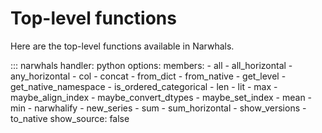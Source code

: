 # Top-level functions

Here are the top-level functions available in Narwhals.

::: narwhals
    handler: python
    options:
      members:
        - all
        - all_horizontal
        - any_horizontal
        - col
        - concat
        - from_dict
        - from_native
        - get_level
        - get_native_namespace
        - is_ordered_categorical
        - len
        - lit
        - max
        - maybe_align_index
        - maybe_convert_dtypes
        - maybe_set_index
        - mean
        - min
        - narwhalify
        - new_series
        - sum
        - sum_horizontal
        - show_versions
        - to_native
      show_source: false
